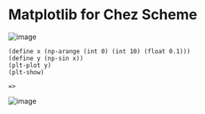 # Matplotlib for Chez Scheme

![image](https://github.com/guenchi/Matplotlib/blob/master/matplotlib.png)



```
(define x (np-arange (int 0) (int 10) (float 0.1)))
(define y (np-sin x))
(plt-plot y)
(plt-show)

=>
```

![image](https://github.com/guenchi/Matplotlib/blob/master/Figure_1.png)